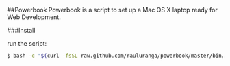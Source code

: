 ##Powerbook
Powerbook is a script to set up a Mac OS X laptop ready for Web Development.

###Install

run the script:

```bash
$ bash -c "$(curl -fsSL raw.github.com/rauluranga/powerbook/master/bin/install)"
```